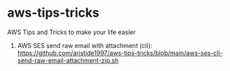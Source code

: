 # aws-tips-tricks
AWS Tips and Tricks to make your life easier


1. AWS SES send raw email with attachment (cli): <br>
https://github.com/aristide1997/aws-tips-tricks/blob/main/aws-ses-cli-send-raw-email-attachment-zip.sh

